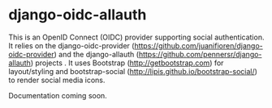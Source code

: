 # django-oidc-allauth
This is an OpenID Connect (OIDC) provider supporting social authentication.  It relies on the 
django-oidc-provider (<https://github.com/juanifioren/django-oidc-provider>) and the 
django-allauth (<https://github.com/pennersr/django-allauth>) projects .  It uses 
Bootstrap (<http://getbootstrap.com>) for layout/styling and 
bootstrap-social (<http://lipis.github.io/bootstrap-social/>) to render social media icons.

Documentation coming soon.
